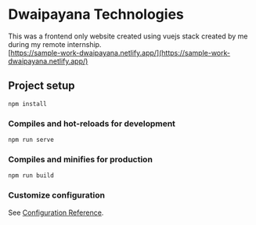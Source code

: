 # Dwaipayana Technologies
This was a frontend only website created using vuejs stack created by me during my remote internship.  
[https://sample-work-dwaipayana.netlify.app/](https://sample-work-dwaipayana.netlify.app/)

## Project setup
```
npm install
```

### Compiles and hot-reloads for development
```
npm run serve
```

### Compiles and minifies for production
```
npm run build
```

### Customize configuration
See [Configuration Reference](https://cli.vuejs.org/config/).
